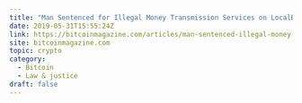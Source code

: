 ```yaml
---
title: "Man Sentenced for Illegal Money Transmission Services on LocalBitcoins"
date: 2019-05-31T15:55:24Z
link: https://bitcoinmagazine.com/articles/man-sentenced-illegal-money-transmission-services-localbitcoins/?utm_medium=RSS&utm_source=hune
site: bitcoinmagazine.com
topic: crypto
category:
  - Bitcoin
  - Law & justice
draft: false
---
```


